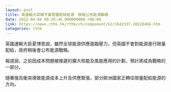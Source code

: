 ```yaml
---
layout: post
title: 英運輸大臣稱不會限量配給能源　稍後公布能源戰略
date: 2022-04-04 00:26:46.000000000 +08:00
link: https://news.rthk.hk/rthk/ch/component/k2/1642337-20220404.htm
categories: rthk
---
```


英國運輸大臣夏博思說，雖然全球能源供應面臨壓力，但英國不會對能源進行限量配給，政府稍後會公布能源戰略。

報道說，之前因成本問題被推遲的擴大核能及風能應用的計劃，預計將成為戰略的一部分。

隨著俄烏衝突導致能源成本上升及供應緊張，部分歐洲國家正轉往限量配給能源的方向。
